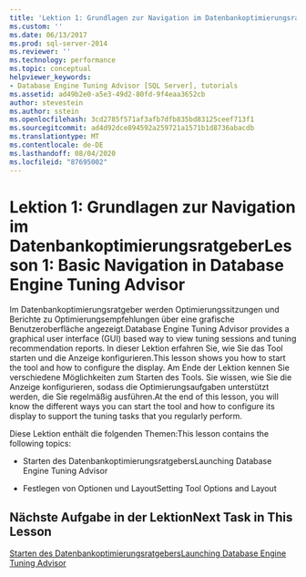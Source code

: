 ```yaml
---
title: 'Lektion 1: Grundlagen zur Navigation im Datenbankoptimierungsratgeber | Microsoft-Dokumentation'
ms.custom: ''
ms.date: 06/13/2017
ms.prod: sql-server-2014
ms.reviewer: ''
ms.technology: performance
ms.topic: conceptual
helpviewer_keywords:
- Database Engine Tuning Advisor [SQL Server], tutorials
ms.assetid: ad49b2e0-a5e3-49d2-80fd-9f4eaa3652cb
author: stevestein
ms.author: sstein
ms.openlocfilehash: 3cd2785f571af3afb7dfb835bd83125ceef713f1
ms.sourcegitcommit: ad4d92dce894592a259721a1571b1d8736abacdb
ms.translationtype: MT
ms.contentlocale: de-DE
ms.lasthandoff: 08/04/2020
ms.locfileid: "87695002"
---
```

# <a name="lesson-1-basic-navigation-in-database-engine-tuning-advisor"></a><span data-ttu-id="e4034-102">Lektion 1: Grundlagen zur Navigation im Datenbankoptimierungsratgeber</span><span class="sxs-lookup"><span data-stu-id="e4034-102">Lesson 1: Basic Navigation in Database Engine Tuning Advisor</span></span>
  <span data-ttu-id="e4034-103">Im Datenbankoptimierungsratgeber werden Optimierungssitzungen und Berichte zu Optimierungsempfehlungen über eine grafische Benutzeroberfläche angezeigt.</span><span class="sxs-lookup"><span data-stu-id="e4034-103">Database Engine Tuning Advisor provides a graphical user interface (GUI) based way to view tuning sessions and tuning recommendation reports.</span></span> <span data-ttu-id="e4034-104">In dieser Lektion erfahren Sie, wie Sie das Tool starten und die Anzeige konfigurieren.</span><span class="sxs-lookup"><span data-stu-id="e4034-104">This lesson shows you how to start the tool and how to configure the display.</span></span> <span data-ttu-id="e4034-105">Am Ende der Lektion kennen Sie verschiedene Möglichkeiten zum Starten des Tools. Sie wissen, wie Sie die Anzeige konfigurieren, sodass die Optimierungsaufgaben unterstützt werden, die Sie regelmäßig ausführen.</span><span class="sxs-lookup"><span data-stu-id="e4034-105">At the end of this lesson, you will know the different ways you can start the tool and how to configure its display to support the tuning tasks that you regularly perform.</span></span>  
  
 <span data-ttu-id="e4034-106">Diese Lektion enthält die folgenden Themen:</span><span class="sxs-lookup"><span data-stu-id="e4034-106">This lesson contains the following topics:</span></span>  
  
-   <span data-ttu-id="e4034-107">Starten des Datenbankoptimierungsratgebers</span><span class="sxs-lookup"><span data-stu-id="e4034-107">Launching Database Engine Tuning Advisor</span></span>  
  
-   <span data-ttu-id="e4034-108">Festlegen von Optionen und Layout</span><span class="sxs-lookup"><span data-stu-id="e4034-108">Setting Tool Options and Layout</span></span>  
  
## <a name="next-task-in-this-lesson"></a><span data-ttu-id="e4034-109">Nächste Aufgabe in der Lektion</span><span class="sxs-lookup"><span data-stu-id="e4034-109">Next Task in This Lesson</span></span>  
 [<span data-ttu-id="e4034-110">Starten des Datenbankoptimierungsratgebers</span><span class="sxs-lookup"><span data-stu-id="e4034-110">Launching Database Engine Tuning Advisor</span></span>](../../relational-databases/performance/database-engine-tuning-advisor.md)  
  
  
